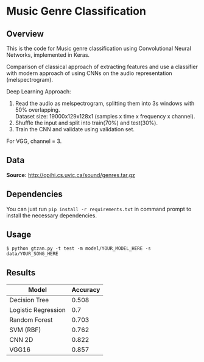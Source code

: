 # Music Genre Classification


## Overview

This is the code for Music genre classification using Convolutional Neural Networks, implemented in Keras.

Comparison of classical approach of extracting features and use a classifier with modern approach of using CNNs on the audio representation (melspectrogram).

Deep Learning Approach:
1. Read the audio as melspectrogram, splitting them into 3s windows with 50% overlapping.
<br>Dataset size: 19000x129x128x1 (samples x time x frequency x channel).
2. Shuffle the input and split into train(70%) and test(30%).
3. Train the CNN and validate using validation set.


For VGG, channel = 3.


## Data

**Source:** http://opihi.cs.uvic.ca/sound/genres.tar.gz


## Dependencies

You can just run ``pip install -r requirements.txt`` in command prompt to install the necessary dependencies.

## Usage

``$ python gtzan.py -t test -m model/YOUR_MODEL_HERE -s data/YOUR_SONG_HERE``


## Results


|Model		    |Accuracy|
|-------------------|--------|
|Decision Tree      |0.508   |
|Logistic Regression|0.7     |
|Random Forest      |0.703   |
|SVM (RBF)   	    |0.762   |
|CNN 2D   	    |0.822   |
|VGG16   	    |0.857   |
